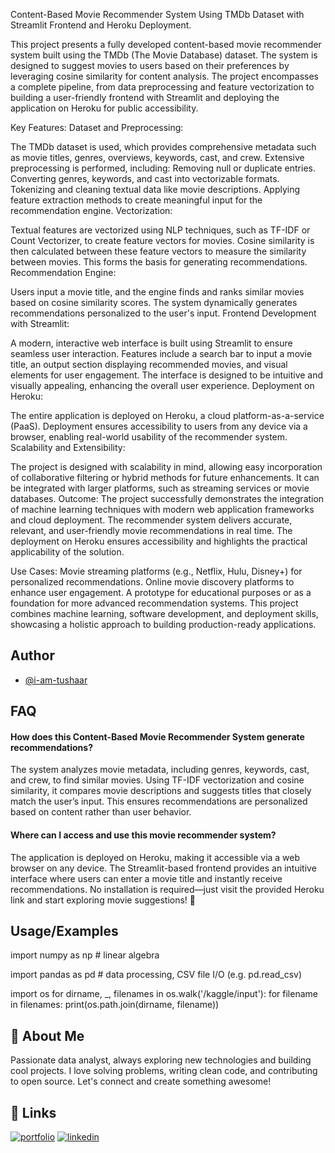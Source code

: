 
Content-Based Movie Recommender System Using TMDb Dataset with Streamlit Frontend and Heroku Deployment.

This project presents a fully developed content-based movie recommender system built using the TMDb (The Movie Database) dataset. The system is designed to suggest movies to users based on their preferences by leveraging cosine similarity for content analysis. The project encompasses a complete pipeline, from data preprocessing and feature vectorization to building a user-friendly frontend with Streamlit and deploying the application on Heroku for public accessibility.

Key Features: Dataset and Preprocessing:

The TMDb dataset is used, which provides comprehensive metadata such as movie titles, genres, overviews, keywords, cast, and crew. Extensive preprocessing is performed, including: Removing null or duplicate entries. Converting genres, keywords, and cast into vectorizable formats. Tokenizing and cleaning textual data like movie descriptions. Applying feature extraction methods to create meaningful input for the recommendation engine. Vectorization:

Textual features are vectorized using NLP techniques, such as TF-IDF or Count Vectorizer, to create feature vectors for movies. Cosine similarity is then calculated between these feature vectors to measure the similarity between movies. This forms the basis for generating recommendations. Recommendation Engine:

Users input a movie title, and the engine finds and ranks similar movies based on cosine similarity scores. The system dynamically generates recommendations personalized to the user's input. Frontend Development with Streamlit:

A modern, interactive web interface is built using Streamlit to ensure seamless user interaction. Features include a search bar to input a movie title, an output section displaying recommended movies, and visual elements for user engagement. The interface is designed to be intuitive and visually appealing, enhancing the overall user experience. Deployment on Heroku:

The entire application is deployed on Heroku, a cloud platform-as-a-service (PaaS). Deployment ensures accessibility to users from any device via a browser, enabling real-world usability of the recommender system. Scalability and Extensibility:

The project is designed with scalability in mind, allowing easy incorporation of collaborative filtering or hybrid methods for future enhancements. It can be integrated with larger platforms, such as streaming services or movie databases. Outcome: The project successfully demonstrates the integration of machine learning techniques with modern web application frameworks and cloud deployment. The recommender system delivers accurate, relevant, and user-friendly movie recommendations in real time. The deployment on Heroku ensures accessibility and highlights the practical applicability of the solution.

Use Cases: Movie streaming platforms (e.g., Netflix, Hulu, Disney+) for personalized recommendations. Online movie discovery platforms to enhance user engagement. A prototype for educational purposes or as a foundation for more advanced recommendation systems. This project combines machine learning, software development, and deployment skills, showcasing a holistic approach to building production-ready applications.


## Author

- [@i-am-tushaar](https://github.com/https://github.com/i-am-tushaar)


## FAQ

#### How does this Content-Based Movie Recommender System generate recommendations?

The system analyzes movie metadata, including genres, keywords, cast, and crew, to find similar movies. Using TF-IDF vectorization and cosine similarity, it compares movie descriptions and suggests titles that closely match the user’s input. This ensures recommendations are personalized based on content rather than user behavior.

#### Where can I access and use this movie recommender system?

The application is deployed on Heroku, making it accessible via a web browser on any device. The Streamlit-based frontend provides an intuitive interface where users can enter a movie title and instantly receive recommendations. No installation is required—just visit the provided Heroku link and start exploring movie suggestions! 🚀


## Usage/Examples


import numpy as np # linear algebra 

import pandas as pd # data processing, CSV file I/O (e.g. pd.read_csv)


import os
for dirname, _, filenames in os.walk('/kaggle/input'):
    for filename in filenames:
        print(os.path.join(dirname, filename))

## 🚀 About Me
Passionate data analyst, always exploring new technologies and building cool projects. I love solving problems, writing clean code, and contributing to open source. Let's connect and create something awesome!

## 🔗 Links
[![portfolio](https://img.shields.io/badge/my_portfolio-000?style=for-the-badge&logo=ko-fi&logoColor=white)](https://i-am-tushaar.github.io/Portfolio-Website/)
[![linkedin](https://img.shields.io/badge/linkedin-0A66C2?style=for-the-badge&logo=linkedin&logoColor=white)](https://www.linkedin.com/in/tushar-choudhary-401b1a262/)

